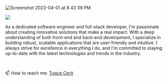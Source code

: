 <div align-items="center">

![Screenshot 2023-04-01 at 8 43 39 PM](https://user-images.githubusercontent.com/119981069/229325838-d3a11cd9-0bd3-480d-ad18-66043377317a.png)

<img src="https://readme-typing-svg.demolab.com?font=Grandstander&weight=800&size=45&pause=1000&center=true&vCenter=true&width=620&height=60&color=4CBCFB&background-color=000000&lines=Software+Engineer;Full-stack+Developer"/>
</div>

As a dedicated software engineer and full-stack developer, I'm passionate about creating innovative solutions that make a real impact. With a deep understanding of both front-end and back-end development, I specialize in building robust, scalable applications that are user-friendly and intuitive. I always strive for excellence in everything I do, and I'm committed to staying up-to-date with the latest technologies and trends in the industry. </p>
<br/>

📫 How to reach me: <a href="https:linkedin.com/in/tugcecerit">Tugce Cerit</a>

